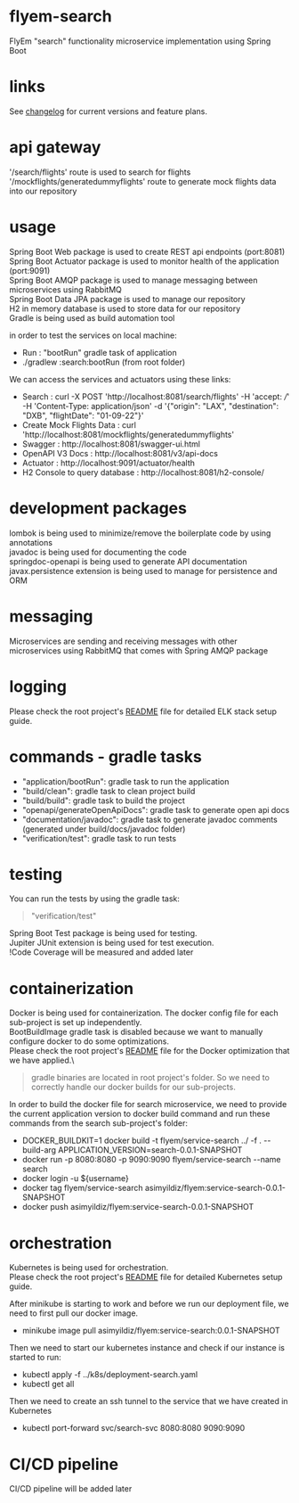 # flyem-search
FlyEm "search" functionality microservice implementation using Spring Boot

# links
See [changelog](./CHANGELOG.md) for current versions and feature plans.

# api gateway
'/search/flights' route is used to search for flights\
'/mockflights/generatedummyflights' route to generate mock flights data into our repository

# usage
Spring Boot Web package is used to create REST api endpoints (port:8081)\
Spring Boot Actuator package is used to monitor health of the application (port:9091)\
Spring Boot AMQP package is used to manage messaging between microservices using RabbitMQ\
Spring Boot Data JPA package is used to manage our repository\
H2 in memory database is used to store data for our repository\
Gradle is being used as build automation tool

in order to test the services on local machine:
- Run : "bootRun" gradle task of application 
- ./gradlew :search:bootRun  (from root folder)

We can access the services and actuators using these links:
- Search : curl -X POST 'http://localhost:8081/search/flights' -H 'accept: */*' -H 'Content-Type: application/json' -d '{"origin": "LAX", "destination": "DXB", "flightDate": "01-09-22"}' 
- Create Mock Flights Data : curl 'http://localhost:8081/mockflights/generatedummyflights'
- Swagger : http://localhost:8081/swagger-ui.html
- OpenAPI V3 Docs : http://localhost:8081/v3/api-docs
- Actuator : http://localhost:9091/actuator/health
- H2 Console to query database : http://localhost:8081/h2-console/

# development packages
lombok is being used to minimize/remove the boilerplate code by using annotations\
javadoc is being used for documenting the code\
springdoc-openapi is being used to generate API documentation\
javax.persistence extension is being used to manage for persistence and ORM

# messaging
Microservices are sending and receiving messages with other microservices using RabbitMQ that comes with Spring AMQP package

# logging
Please check the root project's [README](../README.md) file for detailed ELK stack setup guide.

# commands - gradle tasks
- "application/bootRun": gradle task to run the application
- "build/clean": gradle task to clean project build
- "build/build": gradle task to build the project
- "openapi/generateOpenApiDocs": gradle task to generate open api docs
- "documentation/javadoc": gradle task to generate javadoc comments (generated under build/docs/javadoc folder)
- "verification/test": gradle task to run tests 

# testing
You can run the tests by using the gradle task:
> "verification/test"

Spring Boot Test package is being used for testing.\
Jupiter JUnit extension is being used for test execution.\
!Code Coverage will be measured and added later

# containerization
Docker is being used for containerization. The docker config file for each sub-project is set up independently.\
BootBuildImage gradle task is disabled because we want to manually configure docker to do some optimizations.\
Please check the root project's [README](../README.md) file for the Docker optimization that we have applied.\

> gradle binaries are located in root project's folder. So we need to correctly handle our docker builds for our sub-projects.

In order to build the docker file for search microservice, we need to provide the current application version to docker build command and run these commands from the search sub-project's folder:
- DOCKER_BUILDKIT=1 docker build -t flyem/service-search ../ -f . --build-arg APPLICATION_VERSION=search-0.0.1-SNAPSHOT
- docker run -p 8080:8080 -p 9090:9090 flyem/service-search --name search
- docker login -u ${username}
- docker tag flyem/service-search asimyildiz/flyem:service-search-0.0.1-SNAPSHOT
- docker push asimyildiz/flyem:service-search-0.0.1-SNAPSHOT

# orchestration
Kubernetes is being used for orchestration.\
Please check the root project's [README](../README.md) file for detailed Kubernetes setup guide.

After minikube is starting to work and before we run our deployment file, we need to first pull our docker image.
- minikube image pull asimyildiz/flyem:service-search:0.0.1-SNAPSHOT

Then we need to start our kubernetes instance and check if our instance is started to run:
- kubectl apply -f ../k8s/deployment-search.yaml
- kubectl get all

Then we need to create an ssh tunnel to the service that we have created in Kubernetes
- kubectl port-forward svc/search-svc 8080:8080 9090:9090

# CI/CD pipeline
CI/CD pipeline will be added later

